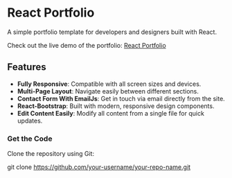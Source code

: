 # React Portfolio

A simple portfolio template for developers and designers built with React.



Check out the live demo of the portfolio: [React Portfolio](https://an4s3crwt.github.io/react_demo/)

## Features

- **Fully Responsive**: Compatible with all screen sizes and devices.
- **Multi-Page Layout**: Navigate easily between different sections.
- **Contact Form With EmailJs**: Get in touch via email directly from the site.
- **React-Bootstrap**: Built with modern, responsive design components.
- **Edit Content Easily**: Modify all content from a single file for quick updates.

### Get the Code

Clone the repository using Git:


git clone https://github.com/your-username/your-repo-name.git
